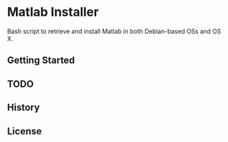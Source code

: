 # Matlab Installer

Bash script to retrieve and install Matlab in both Debian-based OSs and OS X. 

## Getting Started 

## TODO 

## History 

## License 

